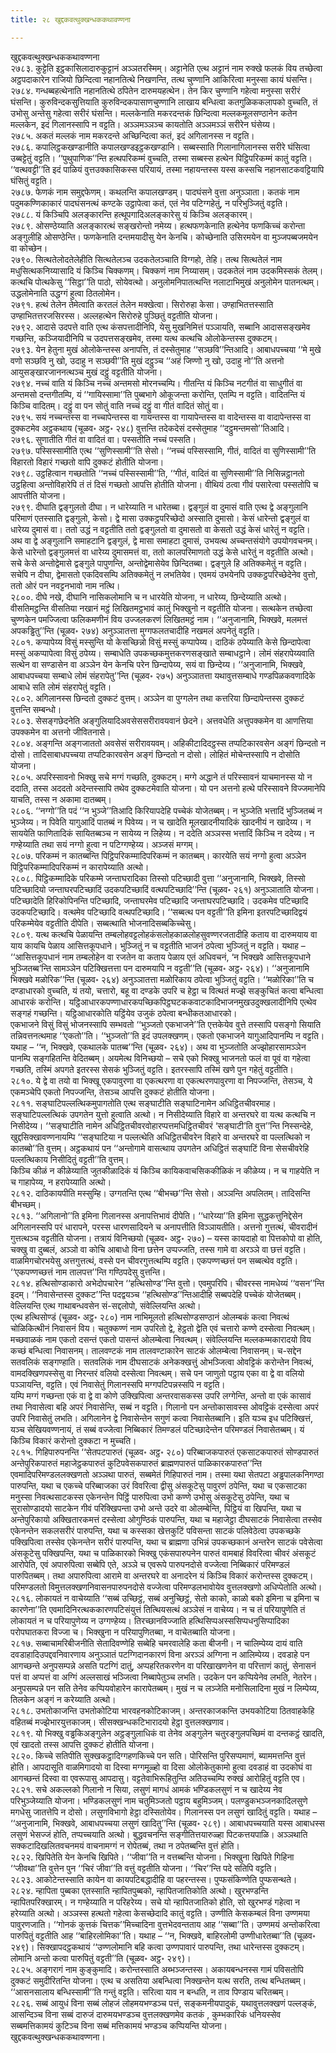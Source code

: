 ```yaml
---
title: २८ खुद्दकवत्थुक्खन्धककथावण्णना

---
```

खुद्दकवत्थुक्खन्धककथावण्णना  
२७८३. कुट्टेति इट्ठकासिलादारुकुट्टानं अञ्ञतरस्मिम्। अट्टानेति एत्थ अट्टानं नाम रुक्खे फलकं विय तच्छेत्वा अट्ठपदाकारेन राजियो छिन्दित्वा नहानतित्थे निखणन्ति, तत्थ चुण्णानि आकिरित्वा मनुस्सा कायं घंसन्ति।  
२७८४. गन्धब्बहत्थेनाति नहानतित्थे ठपितेन दारुमयहत्थेन। तेन किर चुण्णानि गहेत्वा मनुस्सा सरीरं घंसन्ति। कुरुविन्दकसुत्तियाति कुरुविन्दकपासाणचुण्णानि लाखाय बन्धित्वा कतगुळिककलापको वुच्चति, तं उभोसु अन्तेसु गहेत्वा सरीरं घंसन्ति। मल्लकेनाति मकरदन्तकं छिन्दित्वा मल्लकमूलसण्ठानेन कतेन मल्लकेन, इदं गिलानस्सापि न वट्टति। अञ्ञमञ्ञञ्च कायतोति अञ्ञमञ्ञं सरीरेन घंसेय्य।  
२७८५. अकतं मल्लकं नाम मकरदन्ते अच्छिन्दित्वा कतं, इदं अगिलानस्स न वट्टति।  
२७८६. कपालिट्ठकखण्डानीति कपालखण्डइट्ठकखण्डानि। सब्बस्साति गिलानागिलानस्स सरीरे घंसित्वा उब्बट्टेतुं वट्टति। ‘‘पुथुपाणिक’’न्ति हत्थपरिकम्मं वुच्चति, तस्मा सब्बस्स हत्थेन पिट्ठिपरिकम्मं कातुं वट्टति। ‘‘वत्थवट्टी’’ति इदं पाळियं वुत्तउक्कासिकस्स परियायं, तस्मा नहायन्तस्स यस्स कस्सचि नहानसाटकवट्टियापि घंसितुं वट्टति।  
२७८७. फेणकं नाम समुद्दफेणम्। कथलन्ति कपालखण्डम्। पादघंसने वुत्ता अनुञ्ञाता। कतकं नाम पदुमकण्णिकाकारं पादघंसनत्थं कण्टके उट्ठापेत्वा कतं, एतं नेव पटिग्गहेतुं, न परिभुञ्जितुं वट्टति।  
२७८८. यं किञ्चिपि अलङ्कारन्ति हत्थूपगादिअलङ्कारेसु यं किञ्चि अलङ्कारम्।  
२७८९. ओसण्ठेय्याति अलङ्कारत्थं सङ्खरोन्तो नमेय्य। हत्थफणकेनाति हत्थेनेव फणकिच्चं करोन्ता अङ्गुलीहि ओसण्ठेन्ति। फणकेनाति दन्तमयादीसु येन केनचि। कोच्छेनाति उसिरमयेन वा मुञ्जपब्बजमयेन वा कोच्छेन।  
२७९०. सित्थतेलोदतेलेहीति सित्थतेलञ्च उदकतेलञ्चाति विग्गहो, तेहि। तत्थ सित्थतेलं नाम मधुसित्थकनिय्यासादि यं किञ्चि चिक्कणम्। चिक्कणं नाम निय्यासम्। उदकतेलं नाम उदकमिस्सकं तेलम्। कत्थचि पोत्थकेसु ‘‘सिट्ठा’’ति पाठो, सोयेवत्थो। अनुलोमनिपातत्थन्ति नलाटाभिमुखं अनुलोमेन पातनत्थम्। उद्धलोमेनाति उद्धग्गं हुत्वा ठितलोमेन।  
२७९१. हत्थं तेलेन तेमेत्वाति करतलं तेलेन मक्खेत्वा। सिरोरुहा केसा। उण्हाभितत्तस्साति उण्हाभितत्तरजसिरस्स। अल्लहत्थेन सिरोरुहे पुञ्छितुं वट्टतीति योजना।  
२७९२. आदासे उदपत्ते वाति एत्थ कंसपत्तादीनिपि, येसु मुखनिमित्तं पञ्ञायति, सब्बानि आदाससङ्खमेव गच्छन्ति, कञ्जियादीनिपि च उदपत्तसङ्खमेव, तस्मा यत्थ कत्थचि ओलोकेन्तस्स दुक्कटम्।  
२७९३. येन हेतुना मुखं ओलोकेन्तस्स अनापत्ति, तं दस्सेतुमाह ‘‘सञ्छवि’’न्तिआदि। आबाधपच्चया ‘‘मे मुखे वणो सञ्छवि नु खो, उदाहु न सञ्छवी’’ति मुखं दट्ठुञ्च ‘‘अहं जिण्णो नु खो, उदाहु नो’’ति अत्तनो आयुसङ्खारजाननत्थञ्च मुखं दट्ठुं वट्टतीति योजना।  
२७९४. नच्चं वाति यं किञ्चि नच्चं अन्तमसो मोरनच्चम्पि। गीतन्ति यं किञ्चि नटगीतं वा साधुगीतं वा अन्तमसो दन्तगीतम्पि, यं ‘‘गायिस्सामा’’ति पुब्बभागे ओकूजन्ता करोन्ति, एतम्पि न वट्टति। वादितन्ति यं किञ्चि वादितम्। दट्ठुं वा पन सोतुं वाति नच्चं दट्ठुं वा गीतं वादितं सोतुं वा।  
२७९५. सयं नच्चन्तस्स वा नच्चापेन्तस्स वा गायन्तस्स वा गायापेन्तस्स वा वादेन्तस्स वा वादापेन्तस्स वा दुक्कटमेव अट्ठकथाय (चूळव॰ अट्ठ॰ २४८) वुत्तन्ति तदेकदेसं दस्सेतुमाह ‘‘दट्ठुमन्तमसो’’तिआदि।  
२७९६. सुणातीति गीतं वा वादितं वा। पस्सतीति नच्चं पस्सति।  
२७९७. पस्सिस्सामीति एत्थ ‘‘सुणिस्सामी’’ति सेसो। ‘‘नच्चं पस्सिस्सामि, गीतं, वादितं वा सुणिस्सामी’’ति विहारतो विहारं गच्छतो वापि दुक्कटं होतीति योजना।  
२७९८. उट्ठहित्वान गच्छतोति ‘‘नच्चं पस्सिस्सामी’’ति, ‘‘गीतं, वादितं वा सुणिस्सामी’’ति निसिन्नट्ठानतो उट्ठहित्वा अन्तोविहारेपि तं तं दिसं गच्छतो आपत्ति होतीति योजना। वीथियं ठत्वा गीवं पसारेत्वा पस्सतोपि च आपत्तीति योजना।  
२७९९. दीघाति द्वङ्गुलतो दीघा। न धारेय्याति न धारेतब्बा। द्वङ्गुलं वा दुमासं वाति एत्थ द्वे अङ्गुलानि परिमाणं एतस्साति द्वङ्गुलो, केसो। द्वे मासा उक्कट्ठपरिच्छेदो अस्साति दुमासो। केसं धारेन्तो द्वङ्गुलं वा धारेय्य दुमासं वा। ततो उद्धं न वट्टतीति ततो द्वङ्गुलतो वा दुमासतो वा केसतो उद्धं केसं धारेतुं न वट्टति।  
अथ वा द्वे अङ्गुलानि समाहटानि द्वङ्गुलं, द्वे मासा समाहटा दुमासं, उभयत्थ अच्चन्तसंयोगे उपयोगवचनम्। केसे धारेन्तो द्वङ्गुलमत्तं वा धारेय्य दुमासमत्तं वा, ततो कालपरिमाणतो उद्धं केसे धारेतुं न वट्टतीति अत्थो। सचे केसे अन्तोद्वेमासे द्वङ्गुले पापुणन्ति, अन्तोद्वेमासेयेव छिन्दितब्बा। द्वङ्गुले हि अतिक्कमेतुं न वट्टति। सचेपि न दीघा, द्वेमासतो एकदिवसम्पि अतिक्कमेतुं न लभतियेव। एवमयं उभयेनपि उक्कट्ठपरिच्छेदेनेव वुत्तो, ततो ओरं पन नवट्टनभावो नाम नत्थि।  
२८००. दीघे नखे, दीघानि नासिकलोमानि च न धारयेति योजना, न धारेय्य, छिन्देय्याति अत्थो। वीसतिमट्ठन्ति वीसतिया नखानं मट्ठं लिखितमट्ठभावं कातुं भिक्खुनो न वट्टतीति योजना। सत्थकेन तच्छेत्वा चुण्णकेन पमज्जित्वा फलिकमणीनं विय उज्जलकरणं लिखितमट्ठं नाम। ‘‘अनुजानामि, भिक्खवे, मलमत्तं अपकड्ढितु’’न्ति (चूळव॰ २७४) अनुञ्ञातत्ता मुग्गफलतचादीहि नखमलं अपनेतुं वट्टति।  
२८०१. कप्पापेय्य विसुं मस्सुन्ति यो केसच्छिन्नो विसुं मस्सुं कप्पापेय्य। दाठिकं ठपेय्याति केसे छिन्दापेत्वा मस्सुं अकप्पापेत्वा विसुं ठपेय्य। सम्बाधेति उपकच्छकमुत्तकरणसङ्खाते सम्बाधट्ठाने। लोमं संहरापेय्यवाति सत्थेन वा सण्डासेन वा अञ्ञेन येन केनचि परेन छिन्दापेय्य, सयं वा छिन्देय्य। ‘‘अनुजानामि, भिक्खवे, आबाधपच्चया सम्बाधे लोमं संहरापेतु’’न्ति (चूळव॰ २७५) अनुञ्ञातत्ता यथावुत्तसम्बाधे गण्डपिळकवणादिके आबाधे सति लोमं संहरापेतुं वट्टति।  
२८०२. अगिलानस्स छिन्दतो दुक्कटं वुत्तम्। अञ्ञेन वा पुग्गलेन तथा कत्तरिया छिन्दापेन्तस्स दुक्कटं वुत्तन्ति सम्बन्धो।  
२८०३. सेसङ्गछेदनेति अङ्गुलियादिअवसेससरीरावयवानं छेदने। अत्तवधेति अत्तुपक्कमेन वा आणत्तिया उपक्कमेन वा अत्तनो जीवितनासे।  
२८०४. अङ्गन्ति अङ्गजाततो अवसेसं सरीरावयवम्। अहिकीटादिदट्ठस्स तप्पटिकारवसेन अङ्गं छिन्दतो न दोसो। तादिसाबाधपच्चया तप्पटिकारवसेन अङ्गं छिन्दतो न दोसो। लोहितं मोचेन्तस्सापि न दोसोति योजना।  
२८०५. अपरिस्सावनो भिक्खु सचे मग्गं गच्छति, दुक्कटम्। मग्गे अद्धाने तं परिस्सावनं याचमानस्स यो न ददाति, तस्स अददतो अदेन्तस्सापि तथेव दुक्कटमेवाति योजना। यो पन अत्तनो हत्थे परिस्सावने विज्जमानेपि याचति, तस्स न अकामा दातब्बम्।  
२८०६. ‘‘नग्गो’’ति पदं ‘‘न भुञ्जे’’तिआदि किरियापदेहि पच्चेकं योजेतब्बम्। न भुञ्जेति भत्तादिं भुञ्जितब्बं न भुञ्जेय्य। न पिवेति यागुआदिं पातब्बं न पिवेय्य। न च खादेति मूलखादनीयादिकं खादनीयं न खादेय्य। न साययेति फाणितादिकं सायितब्बञ्च न सायेय्य न लिहेय्य। न ददेति अञ्ञस्स भत्तादिं किञ्चि न ददेय्य। न गण्हेय्याति तथा सयं नग्गो हुत्वा न पटिग्गण्हेय्य। अञ्जसं मग्गम्।  
२८०७. परिकम्मं न कातब्बन्ति पिट्ठिपरिकम्मादिपरिकम्मं न कातब्बम्। कारयेति सयं नग्गो हुत्वा अञ्ञेन पिट्ठिपरिकम्मादिपरिकम्मं न कारापेय्याति अत्थो।  
२८०८. पिट्ठिकम्मादिके परिकम्मे जन्ताघरादिका तिस्सो पटिच्छादी वुत्ता ‘‘अनुजानामि, भिक्खवे, तिस्सो पटिच्छादियो जन्ताघरपटिच्छादिं उदकपटिच्छादिं वत्थपटिच्छादि’’न्ति (चूळव॰ २६१) अनुञ्ञाताति योजना। पटिच्छादेति हिरिकोपिनन्ति पटिच्छादि, जन्ताघरमेव पटिच्छादि जन्ताघरपटिच्छादि। उदकमेव पटिच्छादि उदकपटिच्छादि। वत्थमेव पटिच्छादि वत्थपटिच्छादि। ‘‘सब्बत्थ पन वट्टती’’ति इमिना इतरपटिच्छादिद्वयं परिकम्मेयेव वट्टतीति दीपेति। सब्बत्थाति भोजनादिसब्बकिच्चेसु।  
२८०९. यत्थ कत्थचि पेळायन्ति तम्बलोहवट्टलोहकंसलोहकाळलोहसुवण्णरजतादीहि कताय वा दारुमयाय वा याय कायचि पेळाय आसित्तकूपधाने। भुञ्जितुं न च वट्टतीति भाजनं ठपेत्वा भुञ्जितुं न वट्टति। यथाह – ‘‘आसित्तकूपधानं नाम तम्बलोहेन वा रजतेन वा कताय पेळाय एतं अधिवचनं, ‘न भिक्खवे आसित्तकूपधाने भुञ्जितब्ब’न्ति सामञ्ञेन पटिक्खित्तत्ता पन दारुमयापि न वट्टती’’ति (चूळव॰ अट्ठ॰ २६४)। ‘‘अनुजानामि भिक्खवे मळोरिक’’न्ति (चूळव॰ २६४) अनुञ्ञातत्ता मळोरिकाय ठपेत्वा भुञ्जितुं वट्टति। ‘‘मळोरिका’’ति च दण्डाधारको वुच्चति, यं तयो, चत्तारो, बहू वा दण्डके उपरि च हेट्ठा च वित्थतं मज्झे सङ्कुचितं कत्वा बन्धित्वा आधारकं करोन्ति। यट्ठिआधारकपण्णाधारकपच्छिकपिट्ठघटककवाटकादिभाजनमुखउदुक्खलादीनिपि एत्थेव सङ्गहं गच्छन्ति। यट्ठिआधारकोति यट्ठिंयेव उजुकं ठपेत्वा बन्धीकतआधारको।  
एकभाजने विसुं विसुं भोजनस्सापि सम्भवतो ‘‘भुञ्जतो एकभाजने’’ति एत्तकेयेव वुत्ते तस्सापि पसङ्गो सियाति तन्निवत्तनत्थमाह ‘‘एकतो’’ति। ‘‘भुञ्जतो’’ति इदं उपलक्खणम्। एकतो एकभाजने यागुआदिपानम्पि न वट्टति। यथाह – ‘‘न, भिक्खवे, एकथालके पातब्ब’’न्ति (चूळव॰ २६४)। अथ वा भुञ्जतोति अज्झोहारसामञ्ञेन पानम्पि सङ्गहितन्ति वेदितब्बम्। अयमेत्थ विनिच्छयो – सचे एको भिक्खु भाजनतो फलं वा पूवं वा गहेत्वा गच्छति, तस्मिं अपगते इतरस्स सेसकं भुञ्जितुं वट्टति। इतरस्सापि तस्मिं खणे पुन गहेतुं वट्टतीति।  
२८१०. ये द्वे वा तयो वा भिक्खू एकपावुरणा वा एकत्थरणा वा एकत्थरणपावुरणा वा निपज्जन्ति, तेसञ्च, ये एकमञ्चेपि एकतो निपज्जन्ति, तेसञ्च आपत्ति दुक्कटं होतीति योजना।  
२८११. सङ्घाटिपल्लत्थिकमुपागतोति एत्थ सङ्घाटीति सङ्घाटिनामेन अधिट्ठितचीवरमाह। सङ्घाटिपल्लत्थिकं उपगतेन युत्तो हुत्वाति अत्थो। न निसीदेय्याति विहारे वा अन्तरघरे वा यत्थ कत्थचि न निसीदेय्य। ‘‘सङ्घाटीति नामेन अधिट्ठितचीवरवोहारप्पत्तमधिट्ठितचीवरं ‘सङ्घाटी’ति वुत्त’’न्ति निस्सन्देहे, खुद्दसिक्खावण्णनायम्पि ‘‘सङ्घाटिया न पल्लत्थेति अधिट्ठितचीवरेन विहारे वा अन्तरघरे वा पल्लत्थिको न कातब्बो’’ति वुत्तम्। अट्ठकथायं पन ‘‘अन्तोगामे वासत्थाय उपगतेन अधिट्ठितं सङ्घाटिं विना सेसचीवरेहि पल्लत्थिकाय निसीदितुं वट्टती’’ति वुत्तम्।  
किञ्चि कीळं न कीळेय्याति जुतकीळादिकं यं किञ्चि कायिकवाचसिककीळिकं न कीळेय्य। न च गाहयेति न च गाहापेय्य, न हरापेय्याति अत्थो।  
२८१२. दाठिकायपीति मस्सुम्हि। उग्गतन्ति एत्थ ‘‘बीभच्छ’’न्ति सेसो। अञ्ञन्ति अपलितम्। तादिसन्ति बीभच्छम्।  
२८१३. ‘‘अगिलानो’’ति इमिना गिलानस्स अनापत्तिभावं दीपेति। ‘‘धारेय्या’’ति इमिना सुद्धकत्तुनिद्देसेन अगिलानस्सपि परं धारापने, परस्स धारणसादियने च अनापत्तीति विञ्ञायतीति। अत्तनो गुत्तत्थं, चीवरादीनं गुत्तत्थञ्च वट्टतीति योजना। तत्रायं विनिच्छयो (चूळव॰ अट्ठ॰ २७०) – यस्स कायदाहो वा पित्तकोपो वा होति, चक्खु वा दुब्बलं, अञ्ञो वा कोचि आबाधो विना छत्तेन उप्पज्जति, तस्स गामे वा अरञ्ञे वा छत्तं वट्टति। वाळमिगचोरभयेसु अत्तगुत्तत्थं, वस्से पन चीवरगुत्तत्थम्पि वट्टति। एकपण्णच्छत्तं पन सब्बत्थेव वट्टति। ‘‘एकपण्णच्छत्तं नाम तालपत्त’’न्ति गण्ठिपदेसु वुत्तन्ति।  
२८१४. हत्थिसोण्डाकारो अभेदोपचारेन ‘‘हत्थिसोण्ड’’न्ति वुत्तो। एवमुपरिपि। चीवरस्स नामधेय्यं ‘‘वसन’’न्ति इदम्। ‘‘निवासेन्तस्स दुक्कट’’न्ति पदद्वयञ्च ‘‘हत्थिसोण्ड’’न्तिआदीहि सब्बपदेहि पच्चेकं योजेतब्बम्। वेल्लियन्ति एत्थ गाथाबन्धवसेन सं-सद्दलोपो, संवेल्लियन्ति अत्थो।  
एत्थ हत्थिसोण्डं (चूळव॰ अट्ठ॰ २८०) नाम नाभिमूलतो हत्थिसोण्डसण्ठानं ओलम्बकं कत्वा निवत्थं चोळिकित्थीनं निवासनं विय। चतुक्कण्णं नाम उपरितो द्वे, हेट्ठतो द्वेति एवं चत्तारो कण्णे दस्सेत्वा निवत्थम्। मच्छवाळकं नाम एकतो दसन्तं एकतो पासन्तं ओलम्बेत्वा निवत्थम्। संवेल्लियन्ति मल्लकम्मकारादयो विय कच्छं बन्धित्वा निवासनम्। तालवण्टकं नाम तालवण्टाकारेन साटकं ओलम्बेत्वा निवासनम्। च-सद्देन सतवलिकं सङ्गण्हाति। सतवलिकं नाम दीघसाटकं अनेकक्खत्तुं ओभञ्जित्वा ओवट्टिकं करोन्तेन निवत्थं, वामदक्खिणपस्सेसु वा निरन्तरं वलियो दस्सेत्वा निवत्थम्। सचे पन जाणुतो पट्ठाय एका वा द्वे वा वलियो पञ्ञायन्ति, वट्टति। एवं निवासेतुं गिलानस्सपि मग्गपटिपन्नस्सपि न वट्टति।  
यम्पि मग्गं गच्छन्ता एकं वा द्वे वा कोणे उक्खिपित्वा अन्तरवासकस्स उपरि लग्गेन्ति, अन्तो वा एकं कासावं तथा निवासेत्वा बहि अपरं निवासेन्ति, सब्बं न वट्टति। गिलानो पन अन्तोकासावस्स ओवट्टिकं दस्सेत्वा अपरं उपरि निवासेतुं लभति। अगिलानेन द्वे निवासेन्तेन सगुणं कत्वा निवासेतब्बानि। इति यञ्च इध पटिक्खित्तं, यञ्च सेखियवण्णनायं, तं सब्बं वज्जेत्वा निब्बिकारं तिमण्डलं पटिच्छादेन्तेन परिमण्डलं निवासेतब्बम्। यं किञ्चि विकारं करोन्तो दुक्कटा न मुच्चति।  
२८१५. गिहिपारुपनन्ति ‘‘सेतपटपारुतं (चूळव॰ अट्ठ॰ २८०) परिब्बाजकपारुतं एकसाटकपारुतं सोण्डपारुतं अन्तेपुरिकपारुतं महाजेट्ठकपारुतं कुटिपवेसकपारुतं ब्राह्मणपारुतं पाळिकारकपारुत’’न्ति एवमादिपरिमण्डललक्खणतो अञ्ञथा पारुतं, सब्बमेतं गिहिपारुतं नाम। तस्मा यथा सेतपटा अड्ढपालकनिगण्ठा पारुपन्ति, यथा च एकच्चे परिब्बाजका उरं विवरित्वा द्वीसु अंसकूटेसु पावुरणं ठपेन्ति, यथा च एकसाटका मनुस्सा निवत्थसाटकस्स एकेनन्तेन पिट्ठिं पारुपित्वा उभो कण्णे उभोसु अंसकूटेसु ठपेन्ति, यथा च सुरासोण्डादयो साटकेन गीवं परिक्खिपन्ता उभो अन्ते उदरे वा ओलम्बेन्ति, पिट्ठियं वा खिपन्ति, यथा च अन्तेपुरिकायो अक्खितारकमत्तं दस्सेत्वा ओगुण्ठिकं पारुपन्ति, यथा च महाजेट्ठा दीघसाटकं निवासेत्वा तस्सेव एकेनन्तेन सकलसरीरं पारुपन्ति, यथा च कस्सका खेत्तकुटिं पविसन्ता साटकं पलिवेठेत्वा उपकच्छके पक्खिपित्वा तस्सेव एकेनन्तेन सरीरं पारुपन्ति, यथा च ब्राह्मणा उभिन्नं उपकच्छकानं अन्तरेन साटकं पवेसेत्वा अंसकूटेसु पक्खिपन्ति, यथा च पाळिकारको भिक्खु एकंसपारुपनेन पारुतं वामबाहं विवरित्वा चीवरं अंसकूटं आरोपेति, एवं अपारुपित्वा सब्बेपि एते, अञ्ञे च एवरूपे पारुपनदोसे वज्जेत्वा निब्बिकारं परिमण्डलं पारुपितब्बम्। तथा अपारुपित्वा आरामे वा अन्तरघरे वा अनादरेन यं किञ्चि विकारं करोन्तस्स दुक्कटम्। परिमण्डलतो विमुत्तलक्खणनिवासनपारुपनदोसे वज्जेत्वा परिमण्डलभावोयेव वुत्तलक्खणो अधिप्पेतोति अत्थो।  
२८१६. लोकायतं न वाचेय्याति ‘‘सब्बं उच्छिट्ठं, सब्बं अनुच्छिट्ठं, सेतो काको, काळो बको इमिना च इमिना च कारणेना’’ति एवमादिनिरत्थककारणपटिसंयुत्तं तित्थियसत्थं अञ्ञेसं न वाचेय्य। न च तं परियापुणेति तं लोकायतं न च परियापुणेय्य न उग्गण्हेय्य। तिरच्छानविज्जाति हत्थिसिप्पअस्ससिप्पधनुसिप्पादिका परोपघातकरा विज्जा च। भिक्खुना न परियापुणितब्बा, न वाचेतब्बाति योजना।  
२८१७. सब्बाचामरिबीजनीति सेतादिवण्णेहि सब्बेहि चमरवालेहि कता बीजनी। न चालिम्पेय्य दायं वाति दवडाहादिउपद्दवनिवारणाय अनुञ्ञातं पटग्गिदानकारणं विना अरञ्ञं अग्गिना न आलिम्पेय्य। दवडाहे पन आगच्छन्ते अनुपसम्पन्ने असति पटग्गिं दातुं, अप्पहरितकरणेन वा परिखाखणनेन वा परित्ताणं कातुं, सेनासनं पत्तं वा अप्पत्तं वा अग्गिं अल्लसाखं भञ्जित्वा निब्बापेतुञ्च लभति। उदकेन पन कप्पियेनेव लभति, नेतरेन। अनुपसम्पन्ने पन सति तेनेव कप्पियवोहारेन कारापेतब्बम्। मुखं न च लञ्जेति मनोसिलादिना मुखं न लिम्पेय्य, तिलकेन अङ्गं न करेय्याति अत्थो।  
२८१८. उभतोकाजन्ति उभतोकोटिया भारवहनकोटिकाजम्। अन्तरकाजकन्ति उभयकोटिया ठितवाहकेहि वहितब्बं मज्झेभारयुत्तकाजम्। सीसक्खन्धकटिभारादयो हेट्ठा वुत्तलक्खणाव।  
२८१९. यो भिक्खु वड्ढकिअङ्गुलेन अट्ठङ्गुलाधिकं वा तेनेव अङ्गुलेन चतुरङ्गुलपच्छिमं वा दन्तकट्ठं खादति, एवं खादतो तस्स आपत्ति दुक्कटं होतीति योजना।  
२८२०. किच्चे सतिपीति सुक्खकट्ठादिग्गहणकिच्चे पन सति। पोरिसन्ति पुरिसप्पमाणं, ब्याममत्तन्ति वुत्तं होति। आपदासूति वाळमिगादयो वा दिस्वा मग्गमूळ्हो वा दिसा ओलोकेतुकामो हुत्वा दवडाहं वा उदकोघं वा आगच्छन्तं दिस्वा वा एवरूपासु आपदासु। वट्टतेवाभिरूहितुन्ति अतिउच्चम्पि रुक्खं आरोहितुं वट्टति एव।  
२८२१. सचे अकल्लको गिलानो न सिया, लसुणं मागधं आमकं भण्डिकलसुणं न च खादेय्य नेव परिभुञ्जेय्याति योजना। भण्डिकलसुणं नाम चतुमिञ्जतो पट्ठाय बहुमिञ्जम्। पलण्डुकभञ्जनकादिलसुणे मगधेसु जातत्तेपि न दोसो। लसुणविभागो हेट्ठा दस्सितोयेव। गिलानस्स पन लसुणं खादितुं वट्टति। यथाह – ‘‘अनुजानामि, भिक्खवे, आबाधपच्चया लसुणं खादितु’’न्ति (चूळव॰ २८९)। आबाधपच्चयाति यस्स आबाधस्स लसुणं भेसज्जं होति, तप्पच्चयाति अत्थो। बुद्धवचनन्ति सङ्गीतित्तयारुळ्हा पिटकत्तयपाळि। अञ्ञथाति सक्कटादिखलितवचनमयं वाचनामग्गं न रोपेतब्बं, तथा न ठपेतब्बन्ति वुत्तं होति।  
२८२२. खिपितेति येन केनचि खिपिते। ‘‘जीवा’’ति न वत्तब्बन्ति योजना। भिक्खुना खिपिते गिहिना ‘‘जीवथा’’ति वुत्तेन पुन ‘‘चिरं जीवा’’ति वत्तुं वट्टतीति योजना। ‘‘चिर’’न्ति पदे सतिपि वट्टति।  
२८२३. आकोटेन्तस्साति कायेन वा कायपटिबद्धादीहि वा पहरन्तस्स। पुप्फसंकिण्णेति पुप्फसन्थते।  
२८२४. न्हापिता पुब्बका एतस्साति न्हापितपुब्बको, न्हापितजातिकोति अत्थो। खुरभण्डन्ति न्हापितपरिक्खारम्। न गण्हेय्याति न परिहरेय्य। सचे यो न्हापितजातिको होति, सो खुरभण्डं गहेत्वा न हरेय्याति अत्थो। अञ्ञस्स हत्थतो गहेत्वा केसच्छेदादि कातुं वट्टति। उण्णीति केसकम्बलं विना उण्णमया पावुरणजाति। ‘‘गोनकं कुत्तकं चित्तक’’मिच्चादिना वुत्तभेदवन्तताय आह ‘‘सब्बा’’ति। उण्णमयं अन्तोकरित्वा पारुपितुं वट्टतीति आह ‘‘बाहिरलोमिका’’ति। यथाह – ‘‘न, भिक्खवे, बाहिरलोमी उण्णीधारेतब्बा’’ति (चूळव॰ २४९)। सिक्खापदट्ठकथायं ‘‘उण्णलोमानि बहि कत्वा उण्णपावारं पारुपन्ति, तथा धारेन्तस्स दुक्कटम्। लोमानि अन्तो कत्वा पारुपितुं वट्टती’’ति (चूळव॰ अट्ठ॰ २४९)।  
२८२५. अङ्गरागं नाम कुङ्कुमादि। करोन्तस्साति अब्भञ्जन्तस्स। अकायबन्धनस्स गामं पविसतोपि दुक्कटं समुदीरितन्ति योजना। एत्थ च असतिया अबन्धित्वा निक्खन्तेन यत्थ सरति, तत्थ बन्धितब्बम्। ‘‘आसनसालाय बन्धिस्सामी’’ति गन्तुं वट्टति। सरित्वा याव न बन्धति, न ताव पिण्डाय चरितब्बम्।  
२८२६. सब्बं आयुधं विना सब्बं लोहजं लोहमयभण्डञ्च पत्तं, सङ्कमनीयपादुकं, यथावुत्तलक्खणं पल्लङ्कं, आसन्दिञ्च विना सब्बं दारुजं दारुमयभण्डञ्च वुत्तलक्खणमेव कतकं , कुम्भकारिकं धनियस्सेव सब्बमत्तिकामयं कुटिञ्च विना सब्बं मत्तिकामयं भण्डञ्च कप्पियन्ति योजना।  
खुद्दकवत्थुक्खन्धककथावण्णना।  